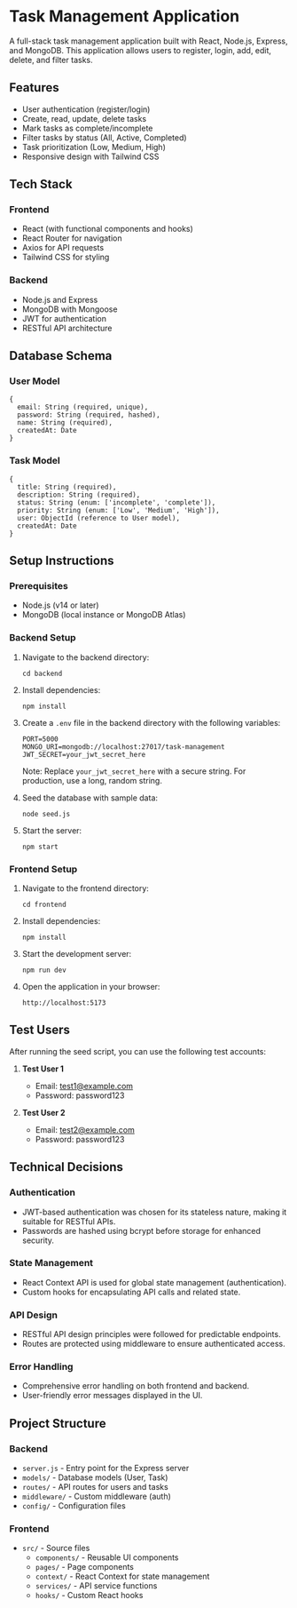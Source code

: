 # Task Management Application

A full-stack task management application built with React, Node.js, Express, and MongoDB. This application allows users to register, login, add, edit, delete, and filter tasks.

## Features

- User authentication (register/login)
- Create, read, update, delete tasks
- Mark tasks as complete/incomplete
- Filter tasks by status (All, Active, Completed)
- Task prioritization (Low, Medium, High)
- Responsive design with Tailwind CSS

## Tech Stack

### Frontend
- React (with functional components and hooks)
- React Router for navigation
- Axios for API requests
- Tailwind CSS for styling

### Backend
- Node.js and Express
- MongoDB with Mongoose
- JWT for authentication
- RESTful API architecture

## Database Schema

### User Model
```
{
  email: String (required, unique),
  password: String (required, hashed),
  name: String (required),
  createdAt: Date
}
```

### Task Model
```
{
  title: String (required),
  description: String (required),
  status: String (enum: ['incomplete', 'complete']),
  priority: String (enum: ['Low', 'Medium', 'High']),
  user: ObjectId (reference to User model),
  createdAt: Date
}
```

## Setup Instructions

### Prerequisites
- Node.js (v14 or later)
- MongoDB (local instance or MongoDB Atlas)

### Backend Setup
1. Navigate to the backend directory:
   ```
   cd backend
   ```

2. Install dependencies:
   ```
   npm install
   ```

3. Create a `.env` file in the backend directory with the following variables:
   ```
   PORT=5000
   MONGO_URI=mongodb://localhost:27017/task-management
   JWT_SECRET=your_jwt_secret_here
   ```
   Note: Replace `your_jwt_secret_here` with a secure string. For production, use a long, random string.

4. Seed the database with sample data:
   ```
   node seed.js
   ```

5. Start the server:
   ```
   npm start
   ```

### Frontend Setup
1. Navigate to the frontend directory:
   ```
   cd frontend
   ```

2. Install dependencies:
   ```
   npm install
   ```

3. Start the development server:
   ```
   npm run dev
   ```

4. Open the application in your browser:
   ```
   http://localhost:5173
   ```

## Test Users
After running the seed script, you can use the following test accounts:

1. **Test User 1**
   - Email: test1@example.com
   - Password: password123

2. **Test User 2**
   - Email: test2@example.com
   - Password: password123

## Technical Decisions

### Authentication
- JWT-based authentication was chosen for its stateless nature, making it suitable for RESTful APIs.
- Passwords are hashed using bcrypt before storage for enhanced security.

### State Management
- React Context API is used for global state management (authentication).
- Custom hooks for encapsulating API calls and related state.

### API Design
- RESTful API design principles were followed for predictable endpoints.
- Routes are protected using middleware to ensure authenticated access.

### Error Handling
- Comprehensive error handling on both frontend and backend.
- User-friendly error messages displayed in the UI.

## Project Structure

### Backend
- `server.js` - Entry point for the Express server
- `models/` - Database models (User, Task)
- `routes/` - API routes for users and tasks
- `middleware/` - Custom middleware (auth)
- `config/` - Configuration files

### Frontend
- `src/` - Source files
  - `components/` - Reusable UI components
  - `pages/` - Page components
  - `context/` - React Context for state management
  - `services/` - API service functions
  - `hooks/` - Custom React hooks